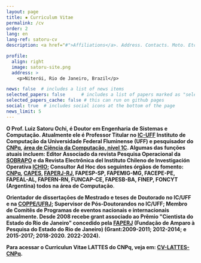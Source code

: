 ```yaml
---
layout: page
title: ▪ Curriculum Vitae
permalink: /cv
order: 2
lang: en
lang-ref: satoru-cv
description: <a href="#">Affiliations</a>. Address. Contacts. Moto. Etc.

profile:
  align: right
  image: satoru-site.png
  address: >
    <p>Niterói, Rio de Janeiro, Brazil</p>

news: false  # includes a list of news items
selected_papers: false      # includes a list of papers marked as "selected={true}" (only run locally!)
selected_papers_cache: false # this can run on github pages
social: true  # includes social icons at the bottom of the page
news_limit: 5
---
```



**O Prof. Luiz Satoru Ochi, é Doutor em Engenharia de Sistemas e Computação. 
Atualmente ele é Professor Titular no [IC-UFF](http://www.ic.uff.br) Instituto de Computação da Universidade Federal Fluminense (UFF) e 
pesquisador do [CNPq](http://www.cnpq.br), [área de Ciência da Computação, nível 1C]([http://buscatextual.cnpq.br/buscatextual/visualizacv.do?id=K4787740E9](http://lattes.cnpq.br/9171815778534257)).
Algumas das funções atuais incluem: Editor Associado da revista Pesquisa Operacional da [SOBRAPO](http://www.sobrapo.org.br/) e da  Revista Electrônica 
del Instituto Chileno de Investigación Operativa [ICHIO](http://lia.dis.ufro.cl/pkp/ojs-2.2.4/index.php/ICHIO); Consultor Ad Hoc dos seguintes órgãos de fomento: [CNPq](http://www.cnpq.br), [CAPES](http://www.capes.gov.br),
 [FAPERJ-RJ](http://www.faperj.br), FAPESP-SP, FAPEMIG-MG, 
 FACEPE-PE, FAPEAL-AL, FAPERN-RN, FUNCAP-CE, FAPESB-BA, FINEP, FONCYT (Argentina) todos na 
área de Computação**.

**Orientador de dissertações de Mestrado e teses de Doutorado no IC/UFF e na [COPPE/UFRJ](http://www.coppe.ufrj.br); 
Supervisor de Pós-Doutorandos no IC/UFF; Membro de Comitês de Programas de eventos nacionais e internacionais anualmente. Desde 2008 recebe grant associado ao 
Prêmio "Cientista do Estado do Rio de Janeiro" concedido pela  [FAPERJ](http://www.faperj.br) (Fundação de Amparo à 
Pesquisa do Estado do Rio de Janeiro) (Grant:2009-2011; 2012-2014; e 2015-2017; 2018-2020. 2022-2024).**

**Para acessar o Curriculun Vitae LATTES do CNPq, veja em: [CV-LATTES-CNPq](http://buscatextual.cnpq.br/buscatextual/visualizacv.do?id=K4787740E9).**




